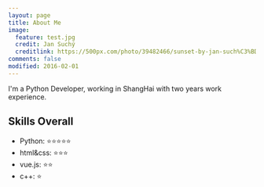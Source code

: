 ```yaml
---
layout: page
title: About Me
image:
  feature: test.jpg
  credit: Jan Suchý
  creditlink: https://500px.com/photo/39482466/sunset-by-jan-such%C3%BD?utm_source=momentum
comments: false
modified: 2016-02-01
---
```


I'm a Python Developer, working in ShangHai with two years work experience.

## Skills Overall

* Python:   :star::star::star::star::star:
* html&css: :star::star::star:
* vue.js:   :star::star:
* c++:      :star:
